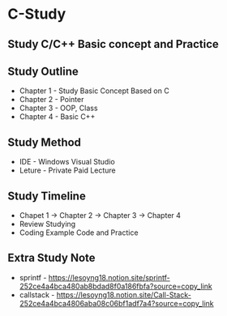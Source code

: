 # C-Study

## Study C/C++ Basic concept and Practice

## Study Outline
- Chapter 1 - Study Basic Concept Based on C
- Chapter 2 - Pointer
- Chapter 3 - OOP, Class
- Chapter 4 - Basic C++

## Study Method
- IDE - Windows Visual Studio
- Leture - Private Paid Lecture

## Study Timeline
- Chapet 1 -> Chapter 2 -> Chapter 3 -> Chapter 4
- Review Studying
- Coding Example Code and Practice

## Extra Study Note
- sprintf - https://lesoyng18.notion.site/sprintf-252ce4a4bca480ab8bdad8f0a186fbfa?source=copy_link
- callstack - https://lesoyng18.notion.site/Call-Stack-252ce4a4bca4806aba08c06bf1adf7a4?source=copy_link